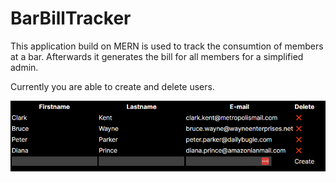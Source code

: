 # BarBillTracker
This application build on MERN is used to track the consumtion of members at a bar. Afterwards it generates the bill for all members for a simplified admin.

Currently you are able to create and delete users.

![Alt text](documentation/images/example-of-app.png)
